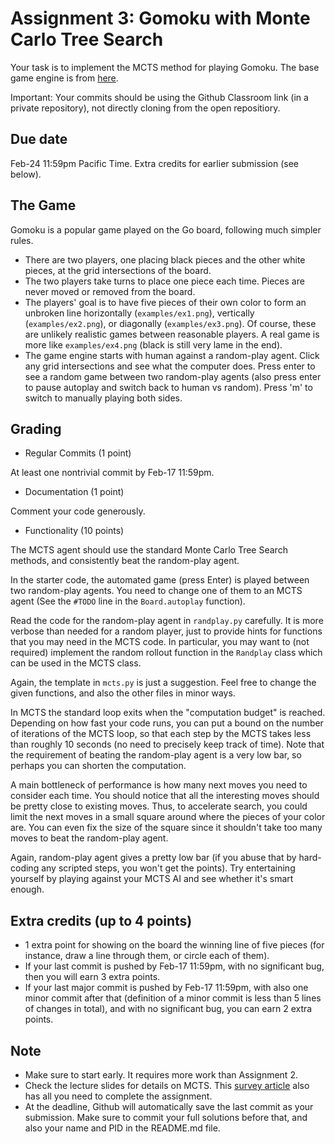 Assignment 3: Gomoku with Monte Carlo Tree Search
=========

Your task is to implement the MCTS method for playing Gomoku. The base game engine is from [here](https://github.com/HackerSir/PygameTutorials/tree/master/Lesson04/Gomoku). 

Important: Your commits should be using the Github Classroom link (in a private repository), not directly cloning from the open repositiory. 

Due date
-----
Feb-24 11:59pm Pacific Time. Extra credits for earlier submission (see below). 

The Game
-----
Gomoku is a popular game played on the Go board, following much simpler rules. 

- There are two players, one placing black pieces and the other white pieces, at the grid intersections of the board. 
- The two players take turns to place one piece each time. Pieces are never moved or removed from the board. 
- The players' goal is to have five pieces of their own color to form an unbroken line horizontally (`examples/ex1.png`), vertically (`examples/ex2.png`), or diagonally (`examples/ex3.png`). Of course, these are unlikely realistic games between reasonable players. A real game is more like `examples/ex4.png` (black is still very lame in the end).  
- The game engine starts with human against a random-play agent. Click any grid intersections and see what the computer does. Press enter to see a random game between two random-play agents (also press enter to pause autoplay and switch back to human vs random). Press 'm' to switch to manually playing both sides.  

Grading
-----
- Regular Commits (1 point)

At least one nontrivial commit by Feb-17 11:59pm. 

- Documentation (1 point)

Comment your code generously. 

- Functionality (10 points)

The MCTS agent should use the standard Monte Carlo Tree Search methods, and consistently beat the random-play agent. 

In the starter code, the automated game (press Enter) is played between two random-play agents. You need to change one of them to an MCTS agent (See the `#TODO` line in the `Board.autoplay` function). 

Read the code for the random-play agent in `randplay.py` carefully. It is more verbose than needed for a random player, just to provide hints for functions that you may need in the MCTS code. In particular, you may want to (not required) implement the random rollout function in the `Randplay` class which can be used in the MCTS class. 

Again, the template in `mcts.py` is just a suggestion. Feel free to change the given functions, and also the other files in minor ways. 

In MCTS the standard loop exits when the "computation budget" is reached. Depending on how fast your code runs, you can put a bound on the number of iterations of the MCTS loop, so that each step by the MCTS takes less than roughly 10 seconds (no need to precisely keep track of time). Note that the requirement of beating the random-play agent is a very low bar, so perhaps you can shorten the computation. 

A main bottleneck of performance is how many next moves you need to consider each time. You should notice that all the interesting moves should be pretty close to existing moves. Thus, to accelerate search, you could limit the next moves in a small square around where the pieces of your color are. You can even fix the size of the square since it shouldn't take too many moves to beat the random-play agent. 

Again, random-play agent gives a pretty low bar (if you abuse that by hard-coding any scripted steps, you won't get the points). Try entertaining yourself by playing against your MCTS AI and see whether it's smart enough. 


Extra credits (up to 4 points)
------
- 1 extra point for showing on the board the winning line of five pieces (for instance, draw a line through them, or circle each of them). 
- If your last commit is pushed by Feb-17 11:59pm, with no significant bug, then you will earn 3 extra points. 
- If your last major commit is pushed by Feb-17 11:59pm, with also one minor commit after that (definition of a minor commit is less than 5 lines of changes in total), and with no significant bug, you can earn 2 extra points. 

Note
------
- Make sure to start early. It requires more work than Assignment 2. 
- Check the lecture slides for details on MCTS. This [survey article](http://mcts.ai/pubs/mcts-survey-master.pdf) also has all you need to complete the assignment. 
- At the deadline, Github will automatically save the last commit as your submission. Make sure to commit your full solutions before that, and also your name and PID in the README.md file.  
